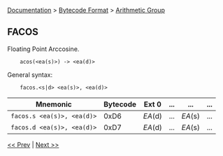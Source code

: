 [Documentation](../../README.md) > [Bytecode Format](../README.md) > [Arithmetic Group](../InstructionsArithmetic.md)

## FACOS

Floating Point Arccosine.

        acos(<ea(s)>) -> <ea(d)>

General syntax:

        facos.<s|d> <ea(s)>, <ea(d)>

| Mnemonic | Bytecode | Ext 0 | ... | ... | ... |
| - | - | - | - | - | - |
| `facos.s <ea(s)>, <ea(d)>` | 0xD6 | *EA*(d) | ... | *EA*(s) | ... |
| `facos.d <ea(s)>, <ea(d)>` | 0xD7 | *EA*(d) | ... | *EA*(s) | ... |

[<< Prev](./a_19.md) | [Next >>](./a_21.md)
